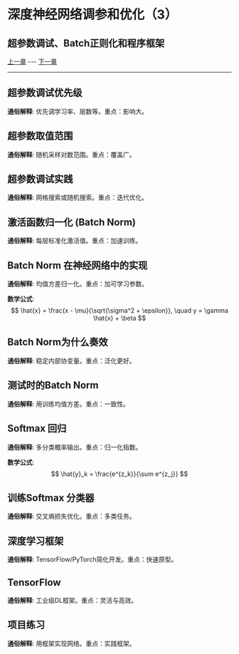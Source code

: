 # 深度神经网络调参和优化（3）

## 超参数调试、Batch正则化和程序框架

[上一章](2.deepNeuralNetwork-2.md) --- [下一章](3.mlStrategy-1.md)

---

## 超参数调试优先级

**通俗解释**: 优先调学习率、层数等。重点：影响大。

## 超参数取值范围

**通俗解释**: 随机采样对数范围。重点：覆盖广。

## 超参数调试实践

**通俗解释**: 网格搜索或随机搜索。重点：迭代优化。

## 激活函数归一化 (Batch Norm)

**通俗解释**: 每层标准化激活值。重点：加速训练。

## Batch Norm 在神经网络中的实现

**通俗解释**: 均值方差归一化。重点：加可学习参数。

**数学公式**:
$$
\hat{x} = \frac{x - \mu}{\sqrt{\sigma^2 + \epsilon}}, \quad y = \gamma \hat{x} + \beta
$$

## Batch Norm为什么奏效

**通俗解释**: 稳定内部协变量。重点：泛化更好。

## 测试时的Batch Norm

**通俗解释**: 用训练均值方差。重点：一致性。

## Softmax 回归

**通俗解释**: 多分类概率输出。重点：归一化指数。

**数学公式**:
$$
\hat{y}_k = \frac{e^{z_k}}{\sum e^{z_j}}
$$

## 训练Softmax 分类器

**通俗解释**: 交叉熵损失优化。重点：多类任务。

## 深度学习框架

**通俗解释**: TensorFlow/PyTorch简化开发。重点：快速原型。

## TensorFlow

**通俗解释**: 工业级DL框架。重点：灵活与高效。

## 项目练习

**通俗解释**: 用框架实现网络。重点：实践框架。